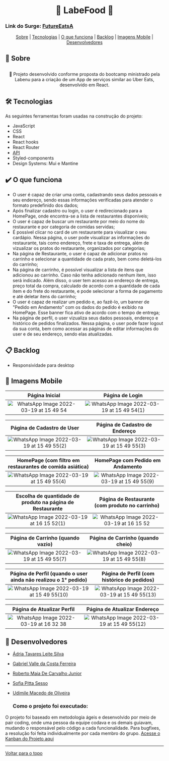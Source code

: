 <h1 align="center" id="top" border="none">🍔 LabeFood 🍔</h1>

### Link do Surge: <a href="http://futureeats2.surge.sh/" target="_blank" title="Veja o nosso projeto">FutureEatsA</a>

<div align="center">
<a href="#sobre">Sobre</a> | <a href="#tecnologias">Tecnologias</a> | <a href="#funciona">O que funciona</a> | <a href="#nao-funciona">Backlog</a> | <a href='#img-mobile'>Imagens Mobile</a> | <a href="#devs">Desenvolvedores</a>
</div>

## <h2 id="sobre">📓 Sobre<h2>

<p align="center">🚀 Projeto desenvolvido conforme proposta do bootcamp ministrado pela Labenu para a criação de um App de serviços similar ao Uber Eats, desenvolvido em React.</p>


## <h2 id="tecnologias">🛠️ Tecnologias</h2> 
As seguintes ferramentas foram usadas na construção do projeto:

* JavaScript
* CSS
* React
* React hooks
* React Router
* <a href="https://documenter.getpostman.com/view/7549981/SWTEdGtT#intro" target="_blank">API</a>
* Styled-components
* Design Systems: Mui e Mantine

## <h2 id="funciona">✔️ O que funciona</h2>

* O user é capaz de criar uma conta, cadastrando seus dados pessoais e seu endereço, sendo essas informações verificadas para atender o formato predefinido dos dados;
* Após finalizar cadastro ou login, o user é redirecionado para a HomePage, onde encontra-se a lista de restaurantes disponíveis;
* O user é capaz de buscar um restaurante por meio do nome do restaurante e por categoria de comidas servidas;
* É possível clicar no card de um restaurante para visualizar o seu cardápio. Nessa página, o user pode visualizar as informações do restaurante, tais como endereço, frete e taxa de entrega, além de vizualizar os pratos do restaurante, organizados por categorias;
* Na página de Restaurante, o user é capaz de adicionar pratos no carrinho e selecionar a quantidade de cada prato, bem como deletá-los do carrinho;
* Na página de carrinho, é possível visualizar a lista de itens que adicionou ao carrinho. Caso não tenha adicionado nenhum item, isso será indicado. Além disso, o user tem acesso ao endereço de entrega, preço total da compra, calculado de acordo com a quantidade de cada item e do frete do restaurante, e pode selecionar a forma de pagamento e até deletar itens do carrinho;
* O user é capaz de realizar um pedido  e, ao fazê-lo, um banner de "Pedido em Andamento" com os dados do pedido é exibido na HomePage. Esse banner fica ativo de acordo com o tempo de entrega;
* Na página de perfil, o user vizualiza seus dados pessoais, endereço e histórico de pedidos finalizados. Nessa página, o user pode fazer logout da sua conta, bem como acessar as páginas de editar informações do user e de seu endereço, sendo elas atualizadas.


## <h2 id="nao-funciona">📋 Backlog</h2>
* Responsividade para desktop 

## <h2 id="img-mobile">📱 Imagens Mobile</h2>
  
Página Inicial             |  Página de Login
:-------------------------:|:-------------------------:
![WhatsApp Image 2022-03-19 at 15 49 54](https://user-images.githubusercontent.com/71045022/159134775-8336e108-2c4f-4b23-bf84-943095f34970.jpeg)   |  ![WhatsApp Image 2022-03-19 at 15 49 54(1)](https://user-images.githubusercontent.com/71045022/159134777-dc66f375-bbef-4b04-b7b7-50cff795d2ce.jpeg)

Página de Cadastro de User |  Página de Cadastro de Endereço
:-------------------------:|:-------------------------:
![WhatsApp Image 2022-03-19 at 15 49 55(2)](https://user-images.githubusercontent.com/71045022/159134947-5c0e1f26-3a61-4df5-91c3-03652015c66f.jpeg)   |  ![WhatsApp Image 2022-03-19 at 15 49 55(3)](https://user-images.githubusercontent.com/71045022/159134949-49589676-66fe-4a2c-a333-b3f88b4f0971.jpeg)

HomePage (com filtro em restaurantes de comida asiática)|  HomePage com Pedido em Andamento
:-------------------------:|:-------------------------:
![WhatsApp Image 2022-03-19 at 15 49 55(4)](https://user-images.githubusercontent.com/71045022/159135117-386b3b45-b6db-48f2-87bc-12710a87cd0b.jpeg)  |  ![WhatsApp Image 2022-03-19 at 15 49 55(9)](https://user-images.githubusercontent.com/71045022/159135079-1ef71935-cadc-4cb0-a383-ee06bfd40178.jpeg)
  
Escolha de quantidade de produto na página de Restaurante | Página de Restaurante (com produto no carrinho)
:-------------------------:|:-------------------------:
![WhatsApp Image 2022-03-19 at 16 15 52(1)](https://user-images.githubusercontent.com/71045022/159135510-2c085ca5-7f90-4e9c-b528-507f420f399e.jpeg)  |  ![WhatsApp Image 2022-03-19 at 16 15 52](https://user-images.githubusercontent.com/71045022/159135511-44a25536-e396-4540-ba55-ba3c78cf000a.jpeg)
 
Página de Carrinho (quando vazio) | Página de Carrinho (quando cheio)
:-------------------------:|:-------------------------:
![WhatsApp Image 2022-03-19 at 15 49 55(7)](https://user-images.githubusercontent.com/71045022/159135546-ea5c2964-ea8e-4d87-983c-e6a6ad0f90db.jpeg)  |  ![WhatsApp Image 2022-03-19 at 15 49 55(8)](https://user-images.githubusercontent.com/71045022/159135547-15ff35d2-9451-41f9-839d-dbf20b1f4410.jpeg)

Página de Perfil (quando o user ainda não realizou o 1° pedido) | Página de Perfil (com histórico de pedidos)
:-------------------------:|:-------------------------:
![WhatsApp Image 2022-03-19 at 15 49 55(10)](https://user-images.githubusercontent.com/71045022/159135637-779768f3-e5fe-4349-8b77-fb93860b4197.jpeg)  |  ![WhatsApp Image 2022-03-19 at 15 49 55(13)](https://user-images.githubusercontent.com/71045022/159135639-f12def78-e95c-479a-8997-00ebcc196c61.jpeg)

Página de Atualizar Perfil | Página de Atualizar Endereço
:-------------------------:|:-------------------------:
![WhatsApp Image 2022-03-19 at 16 32 38](https://user-images.githubusercontent.com/71045022/159135745-8d8defa4-4612-4e48-bddc-503971c3259c.jpeg)  |  ![WhatsApp Image 2022-03-19 at 15 49 55(12)](https://user-images.githubusercontent.com/71045022/159135706-342f3511-8dac-4c87-a4a9-17d3fdaa5b5b.jpeg)


  
## <h2 id="devs">💼 Desenvolvedores</h2>
  - <a href="https://www.linkedin.com/in/adria-tavares/" targe="_blank" title="Conecte-se comigo no Linkedin">Ádria Tavares Leite Silva</a>
  - <a href="https://www.linkedin.com/in/gabriel-valle-da-costa-ferreira-015592234/" targe="_blank" title="Conecte-se comigo no Linkedin">Gabriel Valle da Costa Ferreira</a>
  - <a href="https://www.linkedin.com/in/roberto-maia-4ab013218/" targe="_blank" title="Conecte-se comigo no Linkedin">Roberto Maia De Carvalho Junior</a>
  - <a href="https://www.linkedin.com/in/Sofia-Pitta-Sesso" targe="_blank" title="Conecte-se comigo no Linkedin">Sofia Pitta Sesso</a>
  - <a href="https://www.linkedin.com/in/udimile/" targe="_blank" title="Conecte-se comigo no Linkedin">Udimile Macedo de Oliveira</a>
  
    ### Como o projeto foi executado:
  O projeto foi baseado em metodologia ágeis e desenvolvido por meio de pair coding, onde uma pessoa da equipe codava e os demais guiavam, mudando o responsável pelo código a cada funcionalidade. Para bugfixes, a resolução foi feita individualmente por cada membro do grupo. <a href="https://trello.com/b/QPUxW6cP/ubereats" target="_blank">Acesse o Kanban do Projeto aqui</a>

________________________________________

<a href='#top'>Voltar para o topo</a>

